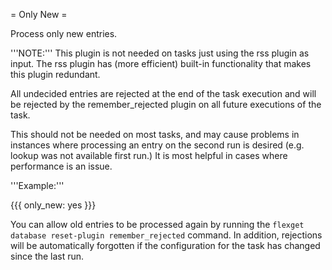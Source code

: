 = Only New =

Process only new entries.

'''NOTE:''' This plugin is not needed on tasks just using the rss plugin as input. The rss plugin has (more efficient) built-in functionality that makes this plugin redundant.

All undecided entries are rejected at the end of the task execution and will be rejected by the remember_rejected plugin on all future executions of the task.

This should not be needed on most tasks, and may cause problems in instances where processing an entry on the second run is desired (e.g. lookup was not available first run.) It is most helpful in cases where performance is an issue.

'''Example:'''

{{{
only_new: yes
}}}

You can allow old entries to be processed again by running the `flexget database reset-plugin remember_rejected` command. In addition, rejections will be automatically forgotten if the configuration for the task has changed since the last run.
